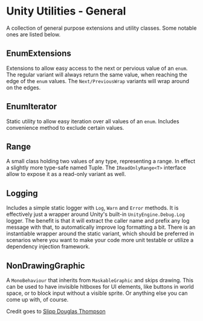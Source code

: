 # Unity Utilities - General
A collection of general purpose extensions and utility classes. Some notable ones are listed below.

## EnumExtensions
Extensions to allow easy access to the next or pervious value of an `enum`.
The regular variant will always return the same value, when reaching the edge of the `enum` values. 
The `Next/PreviousWrap` variants will wrap around on the edges.

## EnumIterator
Static utility to allow easy iteration over all values of an `enum`. 
Includes convenience method to exclude certain values.

## Range
A small class holding two values of any type, representing a range. In effect a slightly more type-safe named Tuple.
The `IReadOnlyRange<T>` interface allow to expose it as a read-only variant as well.

## Logging
Includes a simple static logger with `Log`, `Warn` and `Error` methods. It is effectively just a wrapper around Unity's built-in `UnityEngine.Debug.Log` logger.
The benefit is that it will extract the caller name and prefix any log message with that, to automatically improve log formatting a bit. There is an instantiable wrapper around the static variant, which should be preferred in scenarios where you want to make your code more unit testable or utilize a dependency injection framework.

## NonDrawingGraphic
A `MonoBehaviour` that inherits from `MaskableGraphic` and skips drawing. This can be used to have invisible hitboxes for UI elements, like buttons in world space, or to block input without a visible sprite. Or anything else you can come up with, of course.

Credit goes to [Slipp Douglas Thompson](https://gist.github.com/capnslipp/349c18283f2fea316369)
